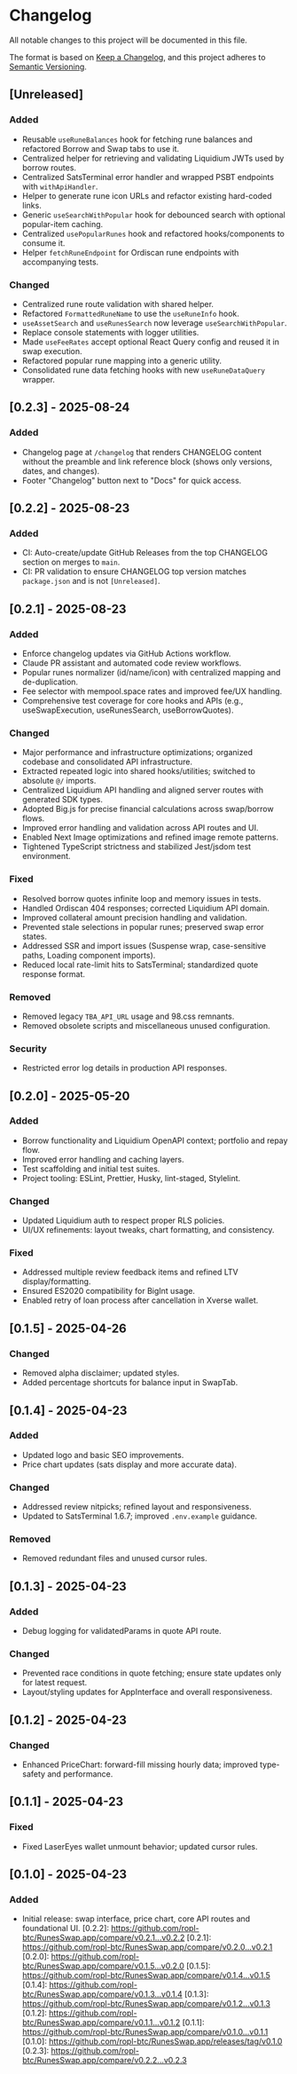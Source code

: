 # Changelog

All notable changes to this project will be documented in this file.

The format is based on [Keep a Changelog](https://keepachangelog.com/en/1.1.0/),
and this project adheres to [Semantic Versioning](https://semver.org/spec/v2.0.0.html).

## [Unreleased]

### Added

- Reusable `useRuneBalances` hook for fetching rune balances and refactored Borrow and Swap tabs to use it.
- Centralized helper for retrieving and validating Liquidium JWTs used by borrow routes.
- Centralized SatsTerminal error handler and wrapped PSBT endpoints with `withApiHandler`.
- Helper to generate rune icon URLs and refactor existing hard-coded links.
- Generic `useSearchWithPopular` hook for debounced search with optional popular-item caching.
 - Centralized `usePopularRunes` hook and refactored hooks/components to consume it.
 - Helper `fetchRuneEndpoint` for Ordiscan rune endpoints with accompanying tests.

### Changed

- Centralized rune route validation with shared helper.
- Refactored `FormattedRuneName` to use the `useRuneInfo` hook.
- `useAssetSearch` and `useRunesSearch` now leverage `useSearchWithPopular`.
- Replace console statements with logger utilities.
- Made `useFeeRates` accept optional React Query config and reused it in swap execution.
- Refactored popular rune mapping into a generic utility.
- Consolidated rune data fetching hooks with new `useRuneDataQuery` wrapper.

## [0.2.3] - 2025-08-24

### Added

- Changelog page at `/changelog` that renders CHANGELOG content without the preamble and link reference block (shows only versions, dates, and changes).
- Footer "Changelog" button next to "Docs" for quick access.

## [0.2.2] - 2025-08-23

### Added

- CI: Auto-create/update GitHub Releases from the top CHANGELOG section on merges to `main`.
- CI: PR validation to ensure CHANGELOG top version matches `package.json` and is not `[Unreleased]`.

## [0.2.1] - 2025-08-23

### Added

- Enforce changelog updates via GitHub Actions workflow.
- Claude PR assistant and automated code review workflows.
- Popular runes normalizer (id/name/icon) with centralized mapping and de-duplication.
- Fee selector with mempool.space rates and improved fee/UX handling.
- Comprehensive test coverage for core hooks and APIs (e.g., useSwapExecution, useRunesSearch, useBorrowQuotes).

### Changed

- Major performance and infrastructure optimizations; organized codebase and consolidated API infrastructure.
- Extracted repeated logic into shared hooks/utilities; switched to absolute `@/` imports.
- Centralized Liquidium API handling and aligned server routes with generated SDK types.
- Adopted Big.js for precise financial calculations across swap/borrow flows.
- Improved error handling and validation across API routes and UI.
- Enabled Next Image optimizations and refined image remote patterns.
- Tightened TypeScript strictness and stabilized Jest/jsdom test environment.

### Fixed

- Resolved borrow quotes infinite loop and memory issues in tests.
- Handled Ordiscan 404 responses; corrected Liquidium API domain.
- Improved collateral amount precision handling and validation.
- Prevented stale selections in popular runes; preserved swap error states.
- Addressed SSR and import issues (Suspense wrap, case-sensitive paths, Loading component imports).
- Reduced local rate-limit hits to SatsTerminal; standardized quote response format.

### Removed

- Removed legacy `TBA_API_URL` usage and 98.css remnants.
- Removed obsolete scripts and miscellaneous unused configuration.

### Security

- Restricted error log details in production API responses.

## [0.2.0] - 2025-05-20

### Added

- Borrow functionality and Liquidium OpenAPI context; portfolio and repay flow.
- Improved error handling and caching layers.
- Test scaffolding and initial test suites.
- Project tooling: ESLint, Prettier, Husky, lint-staged, Stylelint.

### Changed

- Updated Liquidium auth to respect proper RLS policies.
- UI/UX refinements: layout tweaks, chart formatting, and consistency.

### Fixed

- Addressed multiple review feedback items and refined LTV display/formatting.
- Ensured ES2020 compatibility for BigInt usage.
- Enabled retry of loan process after cancellation in Xverse wallet.

## [0.1.5] - 2025-04-26

### Changed

- Removed alpha disclaimer; updated styles.
- Added percentage shortcuts for balance input in SwapTab.

## [0.1.4] - 2025-04-23

### Added

- Updated logo and basic SEO improvements.
- Price chart updates (sats display and more accurate data).

### Changed

- Addressed review nitpicks; refined layout and responsiveness.
- Updated to SatsTerminal 1.6.7; improved `.env.example` guidance.

### Removed

- Removed redundant files and unused cursor rules.

## [0.1.3] - 2025-04-23

### Added

- Debug logging for validatedParams in quote API route.

### Changed

- Prevented race conditions in quote fetching; ensure state updates only for latest request.
- Layout/styling updates for AppInterface and overall responsiveness.

## [0.1.2] - 2025-04-23

### Changed

- Enhanced PriceChart: forward-fill missing hourly data; improved type-safety and performance.

## [0.1.1] - 2025-04-23

### Fixed

- Fixed LaserEyes wallet unmount behavior; updated cursor rules.

## [0.1.0] - 2025-04-23

### Added

- Initial release: swap interface, price chart, core API routes and foundational UI.
[0.2.2]: https://github.com/ropl-btc/RunesSwap.app/compare/v0.2.1...v0.2.2
[0.2.1]: https://github.com/ropl-btc/RunesSwap.app/compare/v0.2.0...v0.2.1
[0.2.0]: https://github.com/ropl-btc/RunesSwap.app/compare/v0.1.5...v0.2.0
[0.1.5]: https://github.com/ropl-btc/RunesSwap.app/compare/v0.1.4...v0.1.5
[0.1.4]: https://github.com/ropl-btc/RunesSwap.app/compare/v0.1.3...v0.1.4
[0.1.3]: https://github.com/ropl-btc/RunesSwap.app/compare/v0.1.2...v0.1.3
[0.1.2]: https://github.com/ropl-btc/RunesSwap.app/compare/v0.1.1...v0.1.2
[0.1.1]: https://github.com/ropl-btc/RunesSwap.app/compare/v0.1.0...v0.1.1
[0.1.0]: https://github.com/ropl-btc/RunesSwap.app/releases/tag/v0.1.0
[0.2.3]: https://github.com/ropl-btc/RunesSwap.app/compare/v0.2.2...v0.2.3
